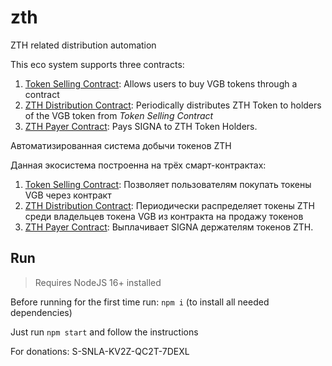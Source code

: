 # zth
ZTH related distribution automation

This eco system supports three contracts:

1. [Token Selling Contract](./commands/tokenseller/README.md): Allows users to buy VGB tokens through a contract
2. [ZTH Distribution Contract](./commands/zthdistributor/README.md): Periodically distributes ZTH Token to holders of the VGB token from _Token Selling Contract_
3. [ZTH Payer Contract](./commands/zthpayer/README.md): Pays SIGNA to ZTH Token Holders.

Автоматизированная система добычи токенов ZTH

Данная экосистема построенна на трёх смарт-контрактах:

1. [Token Selling Contract](./commands/tokenseller/README.md): Позволяет пользователям покупать токены VGB через контракт
2. [ZTH Distribution Contract](./commands/zthdistributor/README.md): Периодически распределяет токены ZTH среди владельцев токена VGB из контракта на продажу токенов
3. [ZTH Payer Contract](./commands/zthpayer/README.md): Выплачивает SIGNA держателям токенов ZTH.

## Run

> Requires NodeJS 16+ installed

Before running for the first time run: `npm i` (to install all needed dependencies)

Just run `npm start` and follow the instructions

For donations: S-SNLA-KV2Z-QC2T-7DEXL
